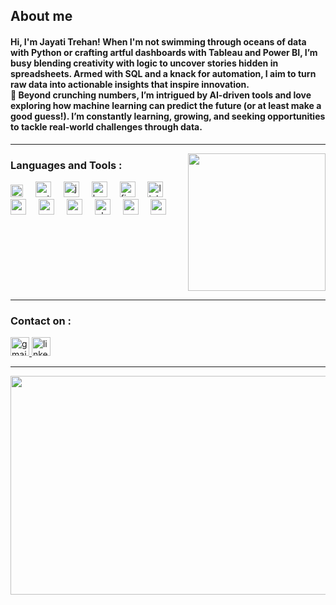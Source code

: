 <h2 align="left">About me <br><h4>Hi, I'm Jayati Trehan! When I'm not swimming through oceans of data with Python or crafting artful dashboards with Tableau and Power BI, I’m busy blending creativity with logic to uncover stories hidden in spreadsheets. Armed with SQL and a knack for automation, I aim to turn raw data into actionable insights that inspire innovation.
<BR>
🌟 Beyond crunching numbers, I’m intrigued by AI-driven tools and love exploring how machine learning can predict the future (or at least make a good guess!). I’m constantly learning, growing, and seeking opportunities to tackle real-world challenges through data. </h4></h2>


<div align="right">
</div>

<hr>
<img align="right" height="220" src="https://media1.giphy.com/media/v1.Y2lkPTc5MGI3NjExYnVwbDJoOG1lZGxqNnowYXo2dDM4dm1hM2N0OTh0emptcXh2c2VvZyZlcD12MV9pbnRlcm5hbF9naWZfYnlfaWQmY3Q9Zw/78XCFBGOlS6keY1Bil/giphy.gif"  />


<h3>Languages and Tools :</h2>
<div align="left">
  <img src="https://cdn.jsdelivr.net/gh/devicons/devicon/icons/html5/html5-original.svg" height="20" alt="html5 logo"  />
  <img width="12" />
  <img src="https://cdn.jsdelivr.net/gh/devicons/devicon/icons/python/python-original.svg" height="25" alt="python logo"  />
  <img width="12" />
  <img src="https://cdn.jsdelivr.net/gh/devicons/devicon/icons/jupyter/jupyter-original.svg" height="25" alt="jupyter logo"  />
  <img width="12" />
  <img src="https://cdn.jsdelivr.net/gh/devicons/devicon/icons/behance/behance-original.svg" height="25" alt="behance logo"  />
  <img width="12" />
  <img src="https://cdn.jsdelivr.net/gh/devicons/devicon/icons/figma/figma-original.svg" height="25" alt="figma logo"  />
  <img width="12" />
  <img src="https://cdn.jsdelivr.net/gh/devicons/devicon/icons/linkedin/linkedin-original.svg" height="25" alt="linkedin logo"  />
  <img width="12" />
  <img src="https://cdn.jsdelivr.net/gh/devicons/devicon/icons/mysql/mysql-original.svg" height="25" alt="mysql logo"  />
  <img width="12" />
  <img src="https://cdn.jsdelivr.net/gh/devicons/devicon/icons/numpy/numpy-original.svg" height="25" alt="numpy logo"  />
  <img width="12" />
  <img src="https://cdn.jsdelivr.net/gh/devicons/devicon/icons/pandas/pandas-original.svg" height="25" alt="pandas logo"  />
  <img width="12" />
  <img src="https://cdn.jsdelivr.net/gh/devicons/devicon/icons/php/php-original.svg" height="25" alt="php logo"  />
  <img width="12" />
  <img src="https://cdn.jsdelivr.net/gh/devicons/devicon/icons/r/r-original.svg" height="25" alt="r logo"  />
  <img width="12" />
  <img src="https://cdn.jsdelivr.net/gh/devicons/devicon/icons/vscode/vscode-original.svg" height="25" alt="vscode logo"  />
</div>


<br clear="both">
<hr>
<h3>Contact on :</h2>
<div align="left">
  <a href="jayati.trehan998@gmail.com" target="_blank">
    <img src="https://img.shields.io/static/v1?message=Gmail&logo=gmail&label=&color=D14836&logoColor=white&labelColor=&style=for-the-badge" height="30" alt="gmail logo"  />
  </a>
  <a href="https://www.linkedin.com/in/jayatitrehan/" target="_blank">
    <img src="https://img.shields.io/static/v1?message=LinkedIn&logo=linkedin&label=&color=0077B5&logoColor=white&labelColor=&style=for-the-badge" height="30" alt="linkedin logo"  />
  </a>
</div>
<hr>
 <div align="center">
        <img height="350" width="800" src="https://i.giphy.com/media/v1.Y2lkPTc5MGI3NjExY3g0cHloYnI5dnc4cWxtNmR4dXk5bjBxa3U4Y2E0cXQzcjUxZWw2NSZlcD12MV9pbnRlcm5hbF9naWZfYnlfaWQmY3Q9Zw/3d0amMEvOOZfoNDG6s/giphy.gif" />
    </div>



###
